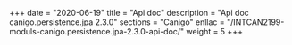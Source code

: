 +++
date        = "2020-06-19"
title       = "Api doc"
description = "Api doc canigo.persistence.jpa 2.3.0"
sections    = "Canigó"
enllac		= "/INTCAN2199-moduls-canigo.persistence.jpa-2.3.0-api-doc/"
weight		= 5
+++
